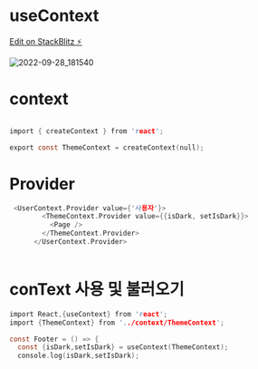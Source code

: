 # useContext

[Edit on StackBlitz ⚡️](https://stackblitz.com/edit/react-j4decf)

![2022-09-28_181540](https://user-images.githubusercontent.com/80756638/192740560-409dca57-12cb-4d0a-9218-381e1f5d3dc0.jpg)

# context
```c

import { createContext } from 'react';

export const ThemeContext = createContext(null);
```

# Provider

```c
 <UserContext.Provider value={'사용자'}>
        <ThemeContext.Provider value={{isDark, setIsDark}}>
          <Page />
        </ThemeContext.Provider>
      </UserContext.Provider>
      
```
# conText 사용 및 불러오기

```c
import React,{useContext} from 'react';
import {ThemeContext} from '../context/ThemeContext';

const Footer = () => {
  const {isDark,setIsDark} = useContext(ThemeContext);
  console.log(isDark,setIsDark);

```
